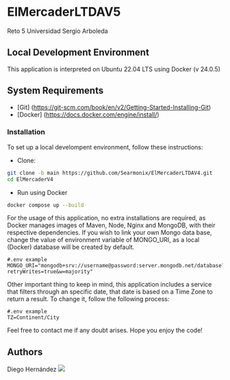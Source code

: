 # ElMercaderLTDAV5
Reto 5 Universidad Sergio Arboleda

## Local Development Environment
This application is interpreted on Ubuntu 22.04 LTS using Docker (v 24.0.5)

## System Requirements
- [Git] (https://git-scm.com/book/en/v2/Getting-Started-Installing-Git)
- [Docker] (https://docs.docker.com/engine/install/)

### Installation
To set up a local develompent environment, follow these instructions:

* Clone:
```bash
git clone -b main https://github.com/Searmonix/ElMercaderLTDAV4.git
cd ElMercaderV4
```
* Run using Docker
```bash
docker compose up --build
```

For the usage of this application, no extra installations are required, as Docker manages images of Maven, Node, Nginx and MongoDB, with their respective dependencies.
If you wish to link your own Mongo data base, change the value of environment variable of MONGO_URI, 
as a local (Docker) database will be created by default.

```.env
#.env example
MONGO_URI="mongodb+srv://username@password:server.mongodb.net/database?retryWrites=true&w=majority"
```

Other important thing to keep in mind, this application includes a service that filters through an specific date, that date is based on a Time Zone to return a result.
To change it, follow the following process:

```.env
#.env example
TZ=Continent/City
```
Feel free to contact me if any doubt arises.
Hope you enjoy the code!
## Authors
Diego Hernández
<a href="https://www.linkedin.com/in/alejandrohzz/"><img src="https://skillicons.dev/icons?i=linkedin"></a>

